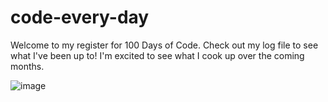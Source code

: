 # code-every-day

Welcome to my register for 100 Days of Code. Check out my log file to see what I've been up to! I'm excited to see what I cook up over the coming months.


![image](https://user-images.githubusercontent.com/63027187/113880905-ea2c0800-9789-11eb-9103-f1733902a3fa.png)
